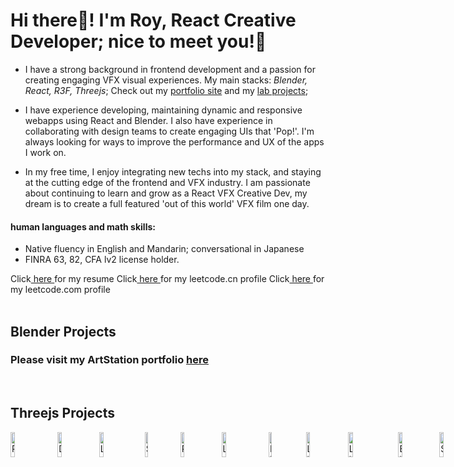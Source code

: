 # Hi there👋! I'm Roy, React Creative Developer; nice to meet you!👋
- I have a strong background in frontend development and a passion for creating engaging VFX visual experiences. My main stacks: <i>Blender, React, R3F, Threejs</i>; Check out my [portfolio site](https://creative-ataraxia.github.io) and my <a href="#lab">lab projects</a>;

- I have experience developing, maintaining dynamic and responsive webapps using React and Blender. I also have experience in collaborating with design teams to create engaging UIs that 'Pop!'. I'm always looking for ways to improve the performance and UX of the apps I work on.

- In my free time, I enjoy integrating new techs into my stack, and staying at the cutting edge of the frontend and VFX industry. I am passionate about continuing to learn and grow as a React VFX Creative Dev, my dream is to create a full featured 'out of this world' VFX film one day.

#### human languages and math skills:
-	Native fluency in English and Mandarin; conversational in Japanese
-	FINRA 63, 82, CFA lv2 license holder.

Click<a href="https://creative-ataraxia.github.io/images/social/ROY_MA_Resume_2022_thanksgiving_edition.pdf" rel='author' target='_blank'> here </a>for my resume
Click<a href="https://leetcode.cn/u/roy_m/" rel='author' target='_blank'> here </a>for my leetcode.cn profile
Click<a href="https://leetcode.com/Roy_M/" rel='author' target='_blank'> here </a>for my leetcode.com profile
<br>
<br>
<section id="lab"></section>
<section id="blender">
  <h2>Blender Projects</h2>
</section>

<h3>Please visit my ArtStation portfolio <a href="https://www.artstation.com/creative_ataraxia" rel='author' target='_blank'>here</a></h3>

<br>
<section id="threejs">
  <h2>Threejs Projects</h2>
</section>

<div style="display:flex;flex-direction:row;gap:1rem;">
  <a href="https://creative-ataraxia.github.io/" rel='author' target='_blank'>
    <img src="https://creative-ataraxia.github.io/images/the-room.jpg" width=35% height=35% alt="Roy's Portfolio Room">
  </a>
  <a href="https://creative-ataraxia.github.io/dddance/" rel='author' target='_blank'>
    <img src="https://creative-ataraxia.github.io/images/dddance.png" width=35% height=35% alt="Dance! Lights!">
  </a>
  <a href="https://creative-ataraxia.github.io/vivid-landing-page/" rel='author' target='_blank'>
    <img src="https://creative-ataraxia.github.io/images/vivid_landing_page.png" width=35% height=35% alt="Landing Page 1">
  </a>
  <a href="https://creative-ataraxia.github.io/meet-the-team-page/" rel='author' target='_blank'>
    <img src="https://creative-ataraxia.github.io/images/meet-the-team-page.png" width=35% height=35% alt="Scroll UI">
  </a>
  <a href="https://creative-ataraxia.github.io/roy-portfolio-ception/" rel='author' target='_blank'>
    <img src="https://creative-ataraxia.github.io/images/portfolio-ception.png" width=35% height=35% alt="Room with Laptop">
  </a>
  <a href="https://creative-ataraxia.github.io/legacy-portfolio-site/" rel='author' target='_blank'>
    <img src="https://creative-ataraxia.github.io/images/legacy_portfolio.png" width=35% height=35% alt="Legacy Portfolio">
  </a>
  <a href="https://creative-ataraxia.github.io/get_schwifty_portal/" rel='author' target='_blank'>
    <img src="https://creative-ataraxia.github.io/images/portal.png" width=35% height=35% alt="Rick's Portal">
  </a>
  <a href="https://creative-ataraxia.github.io/cyberpunk-sphere/" rel='author' target='_blank'>
    <img src="https://creative-ataraxia.github.io/images/cyber_sphere.png" width=35% height=35% alt="Living Sphere">
  </a>
  <a href="https://creative-ataraxia.github.io/sci-fi-gear-display/" rel='author' target='_blank'>
    <img src="https://creative-ataraxia.github.io/images/helmet.png" width=35% height=35% alt="Lights and Shadows">
  </a>
  <a href="https://creative-ataraxia.github.io/birds-over-sunset/" rel='author' target='_blank'>
    <img src="https://creative-ataraxia.github.io/images/birds_over_sunset.png" width=35% height=35% alt="Birds over Sunset">
  </a>
  <a href="https://creative-ataraxia.github.io/" rel='author' target='_blank'>
    <img src="https://creative-ataraxia.github.io/images/new_portfolio.png" width=35% height=35% alt="Scroll Portfolio">
  </a>
</div>

<!---
unique_counter: 152
--->
